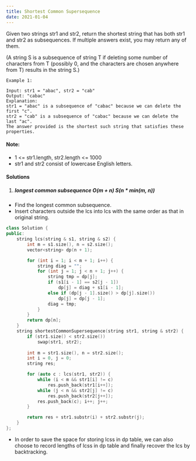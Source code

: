```yaml
---
title: Shortest Common Supersequence
date: 2021-01-04
---
```

Given two strings str1 and str2, return the shortest string that has both str1 and str2 as subsequences.  If multiple answers exist, you may return any of them.

(A string S is a subsequence of string T if deleting some number of characters from T (possibly 0, and the characters are chosen anywhere from T) results in the string S.)

 

```
Example 1:

Input: str1 = "abac", str2 = "cab"
Output: "cabac"
Explanation: 
str1 = "abac" is a subsequence of "cabac" because we can delete the first "c".
str2 = "cab" is a subsequence of "cabac" because we can delete the last "ac".
The answer provided is the shortest such string that satisfies these properties.
```

 

#### Note:

-    1 <= str1.length, str2.length <= 1000
-    str1 and str2 consist of lowercase English letters.


#### Solutions

1. ##### longest common subsequence O(m + n) S(n * min(m, n))

- Find the longest common subsequence.
- Insert characters outside the lcs into lcs with the same order as that in original string.

```cpp
class Solution {
public:
    string lcs(string & s1, string & s2) {
        int m = s1.size(), n = s2.size();
        vector<string> dp(n + 1);

        for (int i = 1; i < m + 1; i++) {
            string diag = "";
            for (int j = 1; j < n + 1; j++) {
                string tmp = dp[j];
                if (s1[i - 1] == s2[j - 1])
                    dp[j] = diag + s1[i - 1];
                else if (dp[j - 1].size() > dp[j].size())
                    dp[j] = dp[j - 1];
                diag = tmp;
            }
        }
        return dp[n];
    }
    string shortestCommonSupersequence(string str1, string & str2) {
        if (str1.size() < str2.size())
            swap(str1, str2);
        
        int m = str1.size(), n = str2.size();
        int i = 0, j = 0;
        string res;

        for (auto c : lcs(str1, str2)) {
            while (i < m && str1[i] != c)
                res.push_back(str1[i++]);
            while (j < n && str2[j] != c)
                res.push_back(str2[j++]);
            res.push_back(c); i++; j++;
        }

        return res + str1.substr(i) + str2.substr(j);
    }
};
```


- In order to save the space for storing lcss in dp table, we can also choose to record lengths of lcss in dp table and finally recover the lcs by backtracking.


